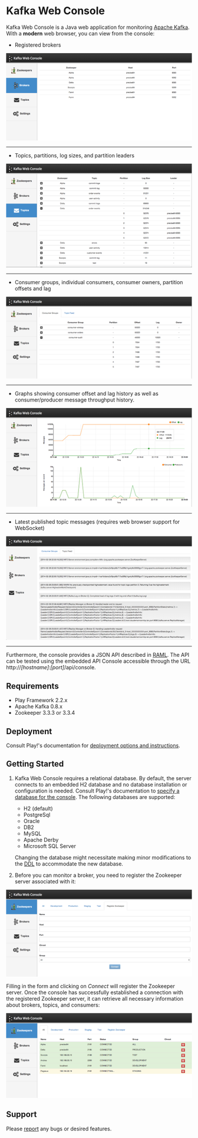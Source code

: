 Kafka Web Console
=========
Kafka Web Console is a Java web application for monitoring [Apache Kafka](http://kafka.apache.org/). With a **modern** web browser, you can view from the console:

   - Registered brokers
   
![brokers](/img/brokers.png)

***

   - Topics, partitions, log sizes, and partition leaders 
   
![topics](/img/topics.png)

***

   - Consumer groups, individual consumers, consumer owners, partition offsets and lag 
    
![topic](/img/topic.png)

***

   - Graphs showing consumer offset and lag history as well as consumer/producer message throughput history. 
    
![topic](/img/offset-history.png)

***

   - Latest published topic messages (requires web browser support for WebSocket)

![topic feed](/img/topic-feed.png)

***

Furthermore, the console provides a JSON API described in [RAML](/public/api-console/kafka-web-console.raml). The API can be tested using the embedded API Console accessible through the URL http://*[hostname]*:*[port]*/api/console. 

Requirements
---
- Play Framework 2.2.x
- Apache Kafka 0.8.x
- Zookeeper 3.3.3 or 3.3.4

Deployment
----
Consult Play!'s documentation for [deployment options and instructions](http://www.playframework.com/documentation/2.2.x/Production).

Getting Started
---
1. Kafka Web Console requires a relational database. By default, the server connects to an embedded H2 database and no database installation or configuration is needed. Consult Play!'s documentation to [specify a database for the console](http://www.playframework.com/documentation/2.2.x/ScalaDatabase). The following databases are supported:
   - H2 (default)
   - PostgreSql
   - Oracle
   - DB2
   - MySQL
   - Apache Derby
   - Microsoft SQL Server

   Changing the database might necessitate making minor modifications to the [DDL](conf/evolutions/default) to accommodate the new database.
   
2. Before you can monitor a broker, you need to register the Zookeeper server associated with it:

![register zookeeper](/img/register-zookeeper.png)

Filling in the form and clicking on *Connect* will register the Zookeeper server. Once the console has successfully established a connection with the registered Zookeeper server, it can retrieve all necessary information about brokers, topics, and consumers:

![zookeepers](/img/zookeepers.png)

Support
---
Please [report](http://github.com/claudemamo/kafka-web-console/issues) any bugs or desired features.

